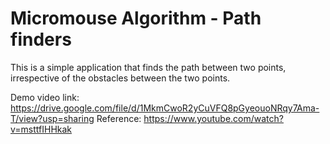 # Micromouse Algorithm - Path finders

This is a simple application that finds the path between two points, irrespective of the obstacles between the two points.

Demo video link: https://drive.google.com/file/d/1MkmCwoR2yCuVFQ8pGyeouoNRqy7Ama-T/view?usp=sharing
Reference: https://www.youtube.com/watch?v=msttfIHHkak
